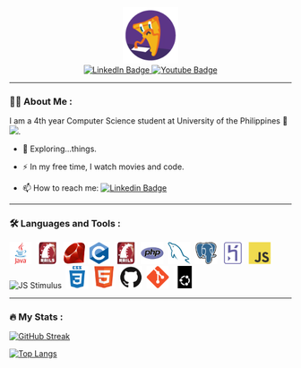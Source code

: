 <div align="center">
  <img src="/assets/giphy.gif?raw=true" width="100"/>
  <div id="badges">
    <a href="https://www.linkedin.com/in/norlynj-castillo">
      <img src="https://img.shields.io/badge/LinkedIn-blue?style=for-the-badge&logo=linkedin&logoColor=white" alt="LinkedIn Badge"/>
    </a>
    <a href="https://www.instagram.com/norlynj_">
      <img src="https://img.shields.io/badge/Instagram-pink?style=for-the-badge&logo=instagram&logoColor=white" alt="Youtube Badge"/>
    </a>
  </div>
</div>


---

### :woman_technologist: About Me :
I am a 4th year Computer Science student at University of the Philippines 🌻 <img src="https://media.giphy.com/media/WUlplcMpOCEmTGBtBW/giphy.gif" width="30">.

- :seedling: Exploring...things.

- :zap: In my free time, I watch movies and code.

- :mailbox: How to reach me: [![Linkedin Badge](https://img.shields.io/badge/-norlynj-blue?style=flat&logo=Linkedin&logoColor=white)](https://www.linkedin.com/in/norlynj-castillo)

---
### :hammer_and_wrench: Languages and Tools :
<div>
   <img src="https://github.com/devicons/devicon/blob/master/icons/java/java-original-wordmark.svg" title="Java" alt="Java" width="40" height="40"/>&nbsp;
  <img src="https://github.com/devicons/devicon/blob/master/icons/rails/rails-original-wordmark.svg" title="Rails" alt="Rails" width="40" height="40"/>&nbsp;
  <img src="https://github.com/devicons/devicon/blob/master/icons/ruby/ruby-original.svg" title="Ruby" **alt="Ruby" width="40" height="40"/>
   <img src="https://github.com/devicons/devicon/blob/master/icons/c/c-original.svg" title="C" alt="C" width="40" height="40"/>&nbsp;
  <img src="https://github.com/devicons/devicon/blob/master/icons/rails/rails-original-wordmark.svg" title="Rails" alt="Rails" width="40" height="40"/>&nbsp;
   <img src="https://github.com/devicons/devicon/blob/master/icons/php/php-original.svg" title="php" **alt="php" width="40" height="40"/>&nbsp;
  <img src="https://github.com/devicons/devicon/blob/master/icons/mysql/mysql-original.svg" title="MySQL" alt="MySQL" width="40" height="40"/>&nbsp;
  <img src="https://github.com/devicons/devicon/blob/master/icons/postgresql/postgresql-original.svg" title="PostgreSQL" alt="PostgreSQL" width="40" height="40"/>&nbsp;
  <img src="https://github.com/devicons/devicon/blob/master/icons/heroku/heroku-original.svg" title="Heroku" alt="Heroku" width="40" height="40"/>&nbsp;
  <img src="https://github.com/devicons/devicon/blob/master/icons/javascript/javascript-original.svg" title="JavaScript" alt="JavaScript" width="40" height="40"/>&nbsp;
  <img src="https://seeklogo.com/images/S/stimulus-logo-00C9C155E0-seeklogo.com.png" title="JS Stimulus" alt="JS Stimulus" width="40" height="40"/>&nbsp;
  <img src="https://github.com/devicons/devicon/blob/master/icons/css3/css3-plain-wordmark.svg"  title="CSS3" alt="CSS" width="40" height="40"/>&nbsp;
  <img src="https://github.com/devicons/devicon/blob/master/icons/html5/html5-original.svg" title="HTML5" alt="HTML" width="40" height="40"/>&nbsp;
  <img src="https://github.com/devicons/devicon/blob/master/icons/github/github-original.svg" title="Github" **alt="Github" width="40" height="40"/>&nbsp;
  <img src="https://github.com/devicons/devicon/blob/master/icons/git/git-original.svg" title="Git" **alt="Git" width="40" height="40"/>&nbsp;
  <img src="https://github.com/devicons/devicon/blob/master/icons/ubuntu/ubuntu-plain.svg" title="Ubuntu" **alt="Ubuntu" width="40" height="40"/>&nbsp;
 
  
</div>

---

### :fire: My Stats :
[![GitHub Streak](https://github-readme-streak-stats.herokuapp.com?user=norlynj&theme=highcontrast&mode=weekly)](https://git.io/streak-stats)

[![Top Langs](https://github-readme-stats-sigma-five.vercel.app/api/top-langs/?username=norlynj&layout=compact&theme=vision-friendly-dark)](https://github.com/anuraghazra/github-readme-stats)
